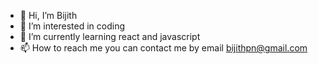 - 👋 Hi, I’m Bijith
- 👀 I’m interested in coding
- 🌱 I’m currently learning react and javascript
- 📫 How to reach me you can contact me by email bijithpn@gmail.com

<!---
Codedetonator/Codedetonator is a ✨ special ✨ repository because its `README.md` (this file) appears on your GitHub profile.
You can click the Preview link to take a look at your changes.
--->
